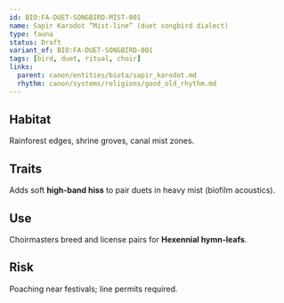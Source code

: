 ```yaml
---
id: BIO:FA-DUET-SONGBIRD-MIST-001
name: Sapir Karodot “Mist-line” (duet songbird dialect)
type: fauna
status: Draft
variant_of: BIO:FA-DUET-SONGBIRD-001
tags: [bird, duet, ritual, choir]
links:
  parent: canon/entities/biota/sapir_karodot.md
  rhythm: canon/systems/religions/good_old_rhythm.md
---
```


## Habitat
Rainforest edges, shrine groves, canal mist zones.

## Traits
Adds soft **high-band hiss** to pair duets in heavy mist (biofilm acoustics).

## Use
Choirmasters breed and license pairs for **Hexennial hymn-leafs**.

## Risk
Poaching near festivals; line permits required.
